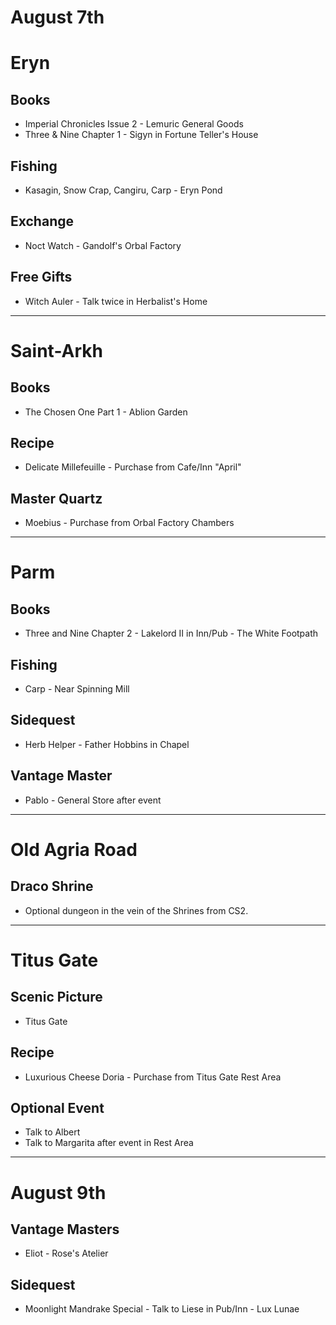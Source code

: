 # August 7th
# Eryn
## Books
- Imperial Chronicles Issue 2 - Lemuric General Goods
- Three & Nine Chapter 1 - Sigyn in Fortune Teller's House
## Fishing
- Kasagin, Snow Crap, Cangiru, Carp - Eryn Pond
## Exchange
- Noct Watch - Gandolf's Orbal Factory
## Free Gifts
- Witch Auler - Talk twice in Herbalist's Home
----------------------------------------------------------------------------------
# Saint-Arkh
## Books
- The Chosen One Part 1 - Ablion Garden
## Recipe
- Delicate Millefeuille - Purchase from Cafe/Inn "April"
## Master Quartz
- Moebius - Purchase from Orbal Factory Chambers
----------------------------------------------------------------------------------
# Parm
## Books
- Three and Nine Chapter 2 - Lakelord II in Inn/Pub - The White Footpath
## Fishing
- Carp - Near Spinning Mill
## Sidequest
- Herb Helper - Father Hobbins in Chapel
## Vantage Master
- Pablo - General Store after event
----------------------------------------------------------------------------------
# Old Agria Road
## Draco Shrine
- Optional dungeon in the vein of the Shrines from CS2.
----------------------------------------------------------------------------------
# Titus Gate
## Scenic Picture
- Titus Gate
## Recipe
- Luxurious Cheese Doria - Purchase from Titus Gate Rest Area
## Optional Event
- Talk to Albert
- Talk to Margarita after event in Rest Area
----------------------------------------------------------------------------------
# August 9th
## Vantage Masters
- Eliot - Rose's Atelier
## Sidequest
- Moonlight Mandrake Special - Talk to Liese in Pub/Inn - Lux Lunae